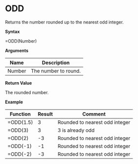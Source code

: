 # ODD

Returns the number rounded up to the nearest odd integer.

**Syntax**

=ODD(Number)

**Arguments**

| Name   | Description          |
|--------|----------------------|
| Number | The number to round. |

**Return Value**

The rounded number.

**Example**

| Function  | Result | Comment                        |
|-----------|--------|--------------------------------|
| =ODD(1.5) | 3      | Rounded to nearest odd integer |
| =ODD(3)   | 3      | 3 is already odd               |
| =ODD(2)   | -3     | Rounded to nearest odd integer |
| =ODD(-1)  | -1     | Rounded to nearest odd integer |
| =ODD(-2)  | -3     | Rounded to nearest odd integer |

